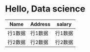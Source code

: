 # Hello, Data science


| Name   | Address   | salary   |
|------|------|------|
| 行1数据 | 行1数据 | 行1数据 |
| 行2数据 | 行2数据 | 行2数据 |

